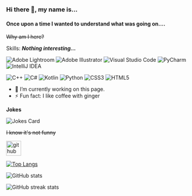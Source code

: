 ### Hi there 👋, my name is...
#### Once upon a time I wanted to understand what was going on....
~~Why am I here?~~

Skills: ***Nothing interesting...***

![Adobe Lightroom](https://img.shields.io/badge/Adobe%20Lightroom-31A8FF.svg?style=for-the-badge&logo=Adobe%20Lightroom&logoColor=white) ![Adobe Illustrator](https://img.shields.io/badge/adobe%20illustrator-%23FF9A00.svg?style=for-the-badge&logo=adobe%20illustrator&logoColor=white) ![Visual Studio Code](https://img.shields.io/badge/Visual%20Studio%20Code-0078d7.svg?style=for-the-badge&logo=visual-studio-code&logoColor=white) ![PyCharm](https://img.shields.io/badge/pycharm-143?style=for-the-badge&logo=pycharm&logoColor=black&color=black&labelColor=green) ![IntelliJ IDEA](https://img.shields.io/badge/IntelliJIDEA-000000.svg?style=for-the-badge&logo=intellij-idea&logoColor=white)

![C++](https://img.shields.io/badge/c++-%2300599C.svg?style=for-the-badge&logo=c%2B%2B&logoColor=white) ![C#](https://img.shields.io/badge/c%23-%23239120.svg?style=for-the-badge&logo=c-sharp&logoColor=white) ![Kotlin](https://img.shields.io/badge/kotlin-%237F52FF.svg?style=for-the-badge&logo=kotlin&logoColor=white) ![Python](https://img.shields.io/badge/python-3670A0?style=for-the-badge&logo=python&logoColor=ffdd54) ![CSS3](https://img.shields.io/badge/css3-%231572B6.svg?style=for-the-badge&logo=css3&logoColor=white) ![HTML5](https://img.shields.io/badge/html5-%23E34F26.svg?style=for-the-badge&logo=html5&logoColor=white)

- 🔭 I’m currently working on this page. 
- ⚡ Fun fact: I like coffee with ginger 


**Jokes**

![Jokes Card](https://readme-jokes.vercel.app/api)

~~I know it's not funny~~

[<img src='https://cdn.jsdelivr.net/npm/simple-icons@3.0.1/icons/github.svg' alt='github' height='40'>](https://github.com/TutaTamta)  

[![Top Langs](https://github-readme-stats.vercel.app/api/top-langs/?username=TutaTamta)](https://github.com/anuraghazra/github-readme-stats)

![GitHub stats](https://github-readme-stats.vercel.app/api?username=TutaTamta&show_icons=true)  

![GitHub streak stats](https://streak-stats.demolab.com/?user=TutaTamta)  


